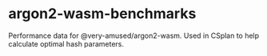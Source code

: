 # argon2-wasm-benchmarks
Performance data for @very-amused/argon2-wasm. Used in CSplan to help calculate optimal hash parameters.
